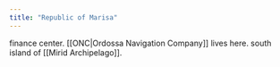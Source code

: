 ```yaml
---
title: "Republic of Marisa"
---
```


finance center. [[ONC|Ordossa Navigation Company]] lives here. south island of [[Mirid Archipelago]].

